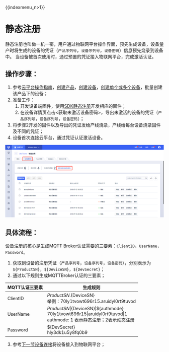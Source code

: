 {{indexmenu_n>1}}


# 静态注册
静态注册也叫做一机一密，用户通过物联网平台操作界面，预先生成设备，设备量产时将生成的设备的凭证（`产品序列号`，`设备序列号`，`设备密码`）信息预先烧录到设备中。 当设备被首次使用时，通过预置的凭证接入物联网平台，完成激活认证。

## 操作步骤：
1. 参考[云平台操作指南]()，[创建产品]()，[创建设备]()，[创建单个或多个设备]()，批量创建该产品下的设备；
2. 准备工作：
   1. 开发设备端固件，使用[SDK静态注册]()开发相应的固件；
   2. 在设备详情页点击<获取未激活设备密码>，导出未激活的设备的凭证（`产品序列号`，`设备序列号`，`设备密码`）；
3. 将步骤2开发的固件以及导出的凭证发给产线烧录，产线给每台设备烧录固件及不同的凭证；
4. 设备首次连接云平台，通过凭证认证激活设备。

![获取未激活设备密码](../../pic/获取未激活设备密码.png)




## 具体流程：
设备注册的核心是生成MQTT Broker认证需要的三要素：`ClientID`，`UserName`，`Password`。
1. 获取到设备的注册凭证（`产品序列号`，`设备序列号`，`设备密码`），分别表示为`${ProductSN}`，`${DeviceSN}`，`${DevSecret}`；
2. 通过以下规则生成MQTTBroker认证的三要素；

MQTT认证三要素| 生成规则
---|---
ClientID | ${ProductSN}.${DeviceSN}<br>举例：70ly1tvowt696r15.aruidyl0rt9tuvod
UserName | ${ProductSN}\|${DeviceSN}\|${authmode}<br>70ly1tvowt696r15\|aruidyl0rt9tuvod\|1<br>authmode: 1 表示静态注册；2表示动态注册
Password | ${DevSecret}<br>hly3dk1u5y8fq0b9

3. 参考[下一节设备连接]()将设备接入到物联网平台；

